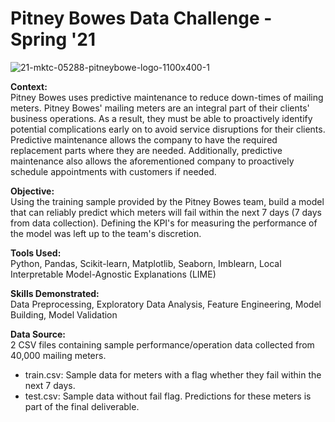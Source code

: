 # Pitney Bowes Data Challenge - Spring '21

![21-mktc-05288-pitneybowe-logo-1100x400-1](https://user-images.githubusercontent.com/82073881/151915766-8d8b5a71-5674-46dc-aff0-2615e36693b9.jpg)

**Context:**\
Pitney Bowes uses predictive maintenance to reduce down-times of mailing meters. Pitney Bowes' mailing meters are an integral part of their clients' business operations. As a result, they must be able to proactively identify potential complications early on to avoid service disruptions for their clients. Predictive maintenance allows the company to have the required replacement parts where they are needed. Additionally, predictive maintenance also allows the aforementioned company to proactively schedule appointments with customers if needed.

**Objective:**\
Using the training sample provided by the Pitney Bowes team, build a model that can reliably predict which meters will fail within the next 7 days (7 days from data collection). Defining the KPI's for measuring the performance of the model was left up to the team's discretion.

**Tools Used:**\
Python, Pandas, Scikit-learn, Matplotlib, Seaborn, Imblearn, Local Interpretable Model-Agnostic Explanations (LIME)

**Skills Demonstrated:**\
Data Preprocessing, Exploratory Data Analysis, Feature Engineering, Model Building, Model Validation

**Data Source:**\
2 CSV files containing sample performance/operation data collected from 40,000 mailing meters.
- train.csv: Sample data for meters with a flag whether they fail within the next 7 days.
- test.csv: Sample data without fail flag. Predictions for these meters is part of the final deliverable.


